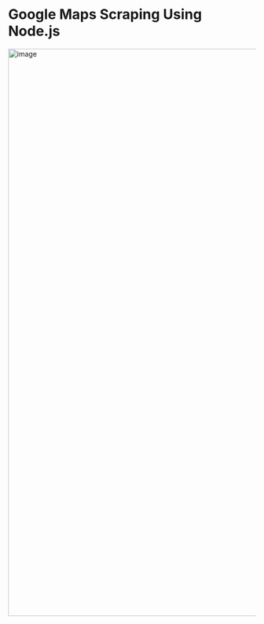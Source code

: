 # Google Maps Scraping Using Node.js

<img width="2254" height="1155" alt="image" src="https://github.com/user-attachments/assets/5a0f0a49-f14e-4d8f-b875-20eb2e20783c" />

